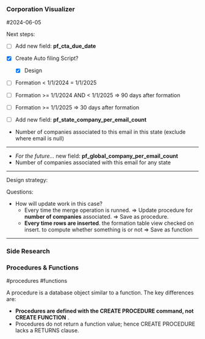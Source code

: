 

### Corporation Visualizer
#2024-06-05

Next steps:

- [ ] Add new field: **pf_cta_due_date**
- [x] Create Auto filing Script?
	- [x] Design
- [ ] Formation < 1/1/2024 = 1/1/2025
- [ ] Formation >= 1/1/2024 AND < 1/1/2025 => 90 days after formation
- [ ]  Formation >= 1/1/2025 => 30 days after formation

- [ ] Add new field: **pf_state_company_per_email_count**

- Number of companies associated to this email in this state (exclude where email is null)

---

- _For the future…_ new field: **pf_global_company_per_email_count**
- Number of companies associated with this email for any state

---
Design strategy:

Questions:
- How will update work in this case?
	- Every time the merge operation is runned. => Update procedure for **number of companies** associated. => Save as procedure.
	- **Every time rows are inserted**. the formation table view checked on insert. to compute whether something is or not => Save as function


---
### Side Research

### Procedures & Functions
#procedures #functions

A procedure is a database object similar to a function. The key differences are: 
- **Procedures are defined with the CREATE PROCEDURE command, not CREATE FUNCTION** . 
- Procedures do not return a function value; hence CREATE PROCEDURE lacks a RETURNS clause.








